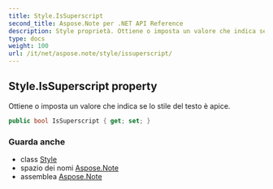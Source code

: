 ```yaml
---
title: Style.IsSuperscript
second_title: Aspose.Note per .NET API Reference
description: Style proprietà. Ottiene o imposta un valore che indica se lo stile del testo è apice.
type: docs
weight: 100
url: /it/net/aspose.note/style/issuperscript/
---
```

## Style.IsSuperscript property

Ottiene o imposta un valore che indica se lo stile del testo è apice.

```csharp
public bool IsSuperscript { get; set; }
```

### Guarda anche

* class [Style](../)
* spazio dei nomi [Aspose.Note](../../style/)
* assemblea [Aspose.Note](../../../)


